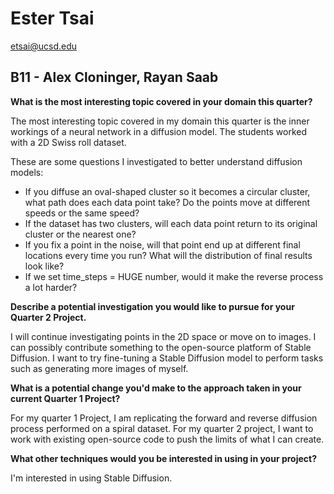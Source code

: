 # Ester Tsai
etsai@ucsd.edu

## B11 - Alex Cloninger, Rayan Saab

**What is the most interesting topic covered in your domain this quarter?**

The most interesting topic covered in my domain this quarter is the inner workings of a neural network in a diffusion model. The students worked with a 2D Swiss roll dataset.

These are some questions I investigated to better understand diffusion models:
- If you diffuse an oval-shaped cluster so it becomes a circular cluster, what path does each data point take? Do the points move at different speeds or the same speed? 
- If the dataset has two clusters, will each data point return to its original cluster or the nearest one?
- If you fix a point in the noise, will that point end up at different final locations every time you run? What will the distribution of final results look like?
- If we set time_steps = HUGE number, would it make the reverse process a lot harder?

**Describe a potential investigation you would like to pursue for your Quarter 2 Project.**

I will continue investigating points in the 2D space or move on to images. I can possibly contribute something to the open-source platform of Stable Diffusion. I want to try fine-tuning a Stable Diffusion model to perform tasks such as generating more images of myself. 

**What is a potential change you'd make to the approach taken in your current Quarter 1 Project?**

For my quarter 1 Project, I am replicating the forward and reverse diffusion process performed on a spiral dataset. For my quarter 2 project, I want to work with existing open-source code to push the limits of what I can create.

**What other techniques would you be interested in using in your project?**

I'm interested in using Stable Diffusion. 

